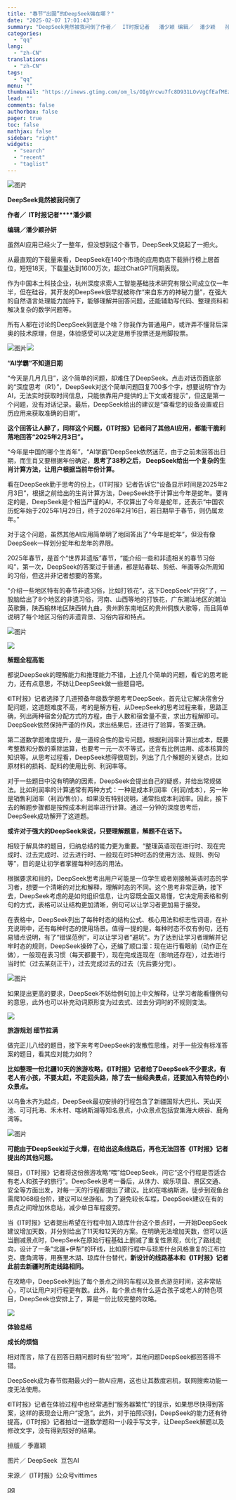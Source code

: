 ```yaml
---
title: "春节“出圈”的DeepSeek强在哪？"
date: "2025-02-07 17:01:43"
summary: "DeepSeek竟然被我问倒了作者／  IT时报记者   潘少颖 编辑／  潘少颖   孙妍虽然AI..."
categories:
  - "qq"
lang:
  - "zh-CN"
translations:
  - "zh-CN"
tags:
  - "qq"
menu: ""
thumbnail: "https://inews.gtimg.com/om_ls/OIgVrcwu7fc8D931LOvVgCfEafMEzzT_pXsolrNIL6KKIAA_640360/0"
lead: ""
comments: false
authorbox: false
pager: true
toc: false
mathjax: false
sidebar: "right"
widgets:
  - "search"
  - "recent"
  - "taglist"
---
```


![图片](https://inews.gtimg.com/om_bt/OGfCM4tXxbGsOC6LcuRupyfHV9qVr8_aV3J-RrnNKoTTcAA/641)

**DeepSeek竟然被我问倒了**

**作者／  IT时报记者****潘少颖**

**编辑／****潘少颖****孙妍**

虽然AI应用已经火了一整年，但没想到这个春节，DeepSeek又烧起了一把火。

  


从最直观的下载量来看，DeepSeek在140个市场的应用商店下载排行榜上居首位，短短18天，下载量达到1600万次，超过ChatGPT同期表现。

  


作为中国本土科技企业，杭州深度求索人工智能基础技术研究有限公司成立仅一年半，但在硅谷，其开发的DeepSeek很早就被称作“来自东方的神秘力量”，在强大的自然语言处理能力加持下，能够理解并回答问题，还能辅助写代码、整理资料和解决复杂的数学问题等。

  


所有人都在讨论的DeepSeek到底是个啥？你我作为普通用户，或许弄不懂背后深奥的技术原理，但是，体验感受可以决定是用手投票还是用脚投票。

![图片](https://inews.gtimg.com/om_bt/OiHy2ZWunTJxbyxfh6KkIvHhZGYx__8jzS7V5fFSRagJwAA/641)![](https://inews.gtimg.com/om_bt/OyEbXAT9vm8hwQu_HYp2GR-LhFdGZmpRJLBJegRI9nXQMAA/641)

**“AI学霸”不知道日期**

“今天是几月几日”，这个简单的问题，却难住了DeepSeek。点击对话页面底部的“深度思考（R1）”，DeepSeek对这个简单问题回复700多个字，想要说明“作为AI，无法实时获取时间信息，只能依靠用户提供的上下文或者提示”，但这是第一个问题，没有对话记录。最后，DeepSeek给出的建议是“查看您的设备设置或日历应用来获取准确的日期”。

  


**这个回答让人醉了，同样这个问题，《IT时报》记者问了其他AI应用，都能干脆利落地回答“2025年2月3日”。**

  


“今年是中国的哪个生肖年”，“AI学霸”DeepSeek依然迷茫，由于之前未回答出日期，而生肖又要根据年份确定，**思考了38秒之后， DeepSeek给出一个复杂的生肖计算方法，让用户根据当前年份计算。**

  


看在DeepSeek勤于思考的份上，《IT时报》记者告诉它“设备显示时间是2025年2月3日”，根据之前给出的生肖计算方法，DeepSeek终于计算出今年是蛇年。要肯定的是，DeepSeek是个相当严谨的AI，不仅算出了今年是蛇年，还表示“中国农历蛇年始于2025年1月29日，终于2026年2月16日，若日期早于春节，则仍属龙年。”

  


对于这个问题，虽然其他AI应用简单明了地回答出了“今年是蛇年”，但没有像DeepSeek一样划分蛇年和龙年的界限。

  


2025年春节，是首个“世界非遗版”春节，“能介绍一些和非遗相关的春节习俗吗”，第一次，DeepSeek的答案过于普通，都是贴春联、剪纸、年画等众所周知的习俗，但这并非记者想要的答案。

  

“介绍一些地区特有的春节非遗习俗，比如打铁花”，这下DeepSeek“开窍”了，一股脑给出了8个地区的非遗习俗，河南、山西等地的打铁花，广东潮汕地区的潮汕英歌舞，陕西榆林地区陕西转九曲，贵州黔东南地区的贵州侗族大歌等，而且简单说明了每个地区习俗的非遗背景、习俗内容和特点。

  


![图片](https://inews.gtimg.com/om_bt/O_n7VywcYEhxAcsr7Rb1KQC_2CNYJF4iuHsMiBPIntFhoAA/641)

![](https://inews.gtimg.com/om_bt/O0TqItauqNKk_bbjDx077Z53OREZCATKyNyODJJ_zMVYwAA/641)

**解题全程高能**

都说DeepSeek的理解能力和推理能力不错，上述几个简单的问题，看它的思考能力，还有点意思，不妨让DeepSeek做一些题目吧。

  


《IT时报》记者选择了几道预备年级数学题考考DeepSeek，首先让它解决宿舍分配问题，这道题难度不高，考的是解方程，从DeepSeek的思考过程来看，思路正确，列出两种宿舍分配方式的方程，由于人数和宿舍量不变，求出方程解即可。DeepSeek依然保持严谨的作风，求出结果后，还进行了验算，答案正确。

  


第二道数学题难度提升，是一道综合性的盈亏问题，根据利润率计算出成本，既要考整数和分数的乘除运算，也要考一元一次不等式，还含有比例运用、成本核算的知识等。从思考过程看，DeepSeek想得很周到，列出了几个解题的关键点，比如原材料的损耗、配料的使用比例、利润率等。

  


对于一些题目中没有明确的因素，DeepSeek会提出自己的疑惑，并给出常规做法。比如利润率的计算通常有两种方式：一种是成本利润率（利润/成本），另一种是销售利润率（利润/售价）。如果没有特别说明，通常指成本利润率。因此，接下去的解题步骤都是按照成本利润率进行计算。通过一分钟的深度思考后，DeepSeek成功解开了这道题。

  


**或许对于强大的DeepSeek来说，只要理解题意，解题不在话下。**

  


相较于解具体的题目，归纳总结的能力更为重要。“整理英语现在进行时、现在完成时、过去完成时、过去进行时、一般现在时5种时态的使用方法、规则、例句等”，目的是让初学者掌握每种时态的用法。

  


根据要求和目的，DeepSeek思考出用户可能是一位学生或者刚接触英语时态的学习者，想要一个清晰的对比和解释，理解时态的不同。这个思考非常正确，接下去，DeepSeek考虑的是如何组织信息，让内容既全面又易懂，它决定用表格和例句的方式，表格可以让结构更加清晰，例句可以让学习者更加易于接受。

  


在表格中，DeepSeek列出了每种时态的结构公式、核心用法和标志性词语，在补充说明中，还有每种时态的使用场景。值得一提的是，每种时态不仅有例句，还有易错点说明，有了“错误范例”，可以让学习者“避坑”。为了达到让学习者理解并记牢时态的规则，DeepSeek操碎了心，还编了顺口溜：现在进行看眼前（动作正在做），一般现在表习惯（每天都要干），现在完成连现在（影响还存在），过去进行当时忙（过去某刻正干），过去完成过去的过去（先后要分完）。

![图片](https://inews.gtimg.com/om_bt/OGfRte0ukf2JWWRwUyumxZz9I2O9i9rucqqv3OuDFfpVQAA/641)

如果提出更高的要求，DeepSeek不妨给例句加上中文解释，让学习者能看懂例句的意思，此外也可以补充动词原形变为过去式、过去分词时的不规则变法。

![](https://inews.gtimg.com/om_bt/O4AHradq5-IeY6h4aSZT3Acp4Go76Pp0B_EXVgN94C2pMAA/641)

**旅游规划 细节拉满**

做完正儿八经的题目，接下来考考DeepSeek的发散性思维，对于一些没有标准答案的题目，看其应对能力如何？

  


**比如整理一份北疆10天的旅游攻略，《IT时报》记者给了DeepSeek不少要求，有老人有小孩，不要太赶，不走回头路，除了去一些经典景点，还要加入有特色的小众景点。**

  


以乌鲁木齐为起点，DeepSeek最初安排的行程包含了新疆国际大巴扎、天山天池、可可托海、禾木村、喀纳斯湖等知名景点，小众景点包括安集海大峡谷、鹿角湾等。

![图片](https://inews.gtimg.com/om_bt/OEtRxcGHpXaQU491LWXic9PQUGlB0vaxcroecbEIP9BPsAA/641)

**可能由于DeepSeek过于火爆，在给出这条线路后，再也无法回答《IT时报》记者提出的其他问题。**

  


隔日，《IT时报》记者将这份旅游攻略“喂”给DeepSeek，问它“这个行程是否适合有老人和孩子的旅行”。DeepSeek思考一番后，从体力、娱乐项目、景区交通、安全等方面出发，对每一天的行程都提出了建议。比如在喀纳斯湖，徒步到观鱼台需爬1068级台阶，建议可以坐游船。为了避免较长车程，DeepSeek建议在有的景点之间增加休息站，减少单日车程疲劳。

  


当《IT时报》记者提出希望在行程中加入琼库什台这个景点时，一开始DeepSeek建议增加天数，并分别给出了11天和12天的方案。在明确无法增加天数，但可以适当删减景点时，DeepSeek在原始行程基础上删减了重复性景观，优化了路线走向，设计了一条“北疆+伊犁”的环线，比如原行程中与琼库什台风格重复的江布拉克、鹿角湾等，用赛里木湖、琼库什台替代，**新设计的线路基本和《IT时报》记者此前去新疆时所走线路相同。**

  


在攻略中，DeepSeek列出了每个景点之间的车程以及景点游览时间，这非常贴心，可以让用户对行程更有数。此外，每个景点有什么适合孩子或老人的特色项目，DeepSeek也安排上了，算是一份比较完整的攻略。

![](https://inews.gtimg.com/om_bt/ORBWDkGGQGmO3hfkSlalLwg_G8wjrSGatqmHgOTaB9xCMAA/641)

**体验总结**

**成长的烦恼**

相对而言，除了在回答日期问题时有些“拉垮”，其他问题DeepSeek都回答得不错。

  


DeepSeek成为春节假期最火的一款AI应用，这也让其数度宕机，联网搜索功能一度无法使用。

  


《IT时报》记者在体验过程中也经常遇到“服务器繁忙”的提示，如果想尽快得到答案，这样的表现会让用户“捉急”。此外，对于拍照识别，DeepSeek的能力还有待提高，《IT时报》记者拍过一道数学题和一小段手写文字，让DeepSeek解题以及修改文字，没有得到较好的结果。

排版／ 季嘉颖

图片／ DeepSeek  豆包AI

来源／《IT时报》公众号vittimes

[qq](https://new.qq.com/rain/a/20250207A06JWH00)
